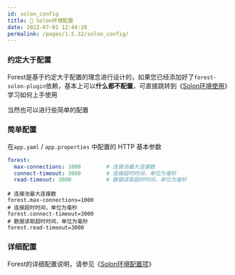 ```yaml
---
id: solon_config
title: 📐 Solon环境配置
date: 2022-07-01 12:44:20
permalink: /pages/1.5.32/solon_config/
---
```


### 约定大于配置

Forest是基于约定大于配置的理念进行设计的，如果您已经添加好了`forest-solon-plugin`依赖，基本上可以<b>什么都不配置</b>，可直接跳转到《[Solon环境使用](/pages/1.5.32/solon_usage/)》学习如何上手使用

当然也可以进行些简单的配置

### 简单配置

在`app.yaml` / `app.properties` 中配置的 HTTP 基本参数

<code-group>
<code-block title="Yaml" active>

```yaml
forest:
  max-connections: 1000        # 连接池最大连接数
  connect-timeout: 3000        # 连接超时时间，单位为毫秒
  read-timeout: 3000           # 数据读取超时时间，单位为毫秒
```

</code-block>
<code-block title="Properties">

```properties
# 连接池最大连接数
forest.max-connections=1000
# 连接超时时间，单位为毫秒
forest.connect-timeout=3000
# 数据读取超时时间，单位为毫秒
forest.read-timeout=3000
```
</code-block>
</code-group>


### 详细配置

Forest的详细配置说明，请参见《[Solon环境配置项](/pages/1.5.32/solon_config/)》
